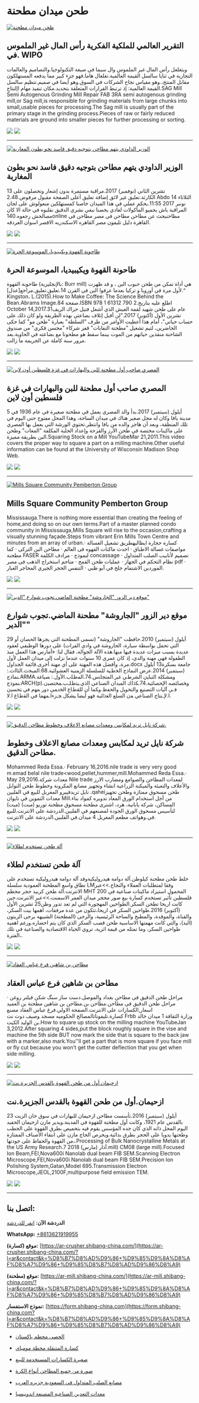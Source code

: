 # طحن ميدان مطحنة

<a href="https://swt.shibang-china.com/?l=ar&img&k=%D8%B7%D8%AD%D9%86+%D9%85%D9%8A%D8%AF%D8%A7%D9%86+%D9%85%D8%B7%D8%AD%D9%86%D8%A9" target="_blank">![طحن ميدان مطحنة](http://static.shibang-china.com/all-800x300/245.jpg)</a>

## التقرير العالمي للملكية الفكرية رأس المال غير الملموس في. WIPO
ويتغلغل رأس المال غير الملموس وال سيما في صيغة التكنولوجيا.والتصاميم والعالمات التجارية في ثنايا سالسل القيمة العالمية.تغلغال هاما.فهو جزء كبير مما يدفعه المستهلكون مقابل المنتج،.وهو مقياس نجاح الشركات في السوق.وهو أيضا في صميم.تنظيم سالسل القيمة العالمية: إذ ترتبط القرارات المتعلقة بتحديد.مكان تنفيذ مهام اإلنتاج.SAG Mill Semi Autogenous Grinding Mill Repair FAB 3RA semi autogenous grinding mill,or Sag mill,is responsible for grinding materials from large chunks into small,usable pieces for processing.The Sag mill is usually part of the primary stage in the grinding process.Pieces of raw or fairly reduced materials are ground into smaller pieces for further processing or sorting.


<a href="https://whatsapp.shibangsoft.com/WhatsApp.php" target="_blank" title="WhatsApp">![](http://static.shibang-china.com/icon/whatsapp.png)</a> <a href="https://swt.shibang-china.com/?l=ar&icon&k=%D8%B7%D8%AD%D9%86+%D9%85%D9%8A%D8%AF%D8%A7%D9%86+%D9%85%D8%B7%D8%AD%D9%86%D8%A9" target="_blank">![](http://static.shibang-china.com/icon/chat-ar.png)</a>

---

<a href="https://swt.shibang-china.com/?l=ar&img&k=%D8%B7%D8%AD%D9%86+%D9%85%D9%8A%D8%AF%D8%A7%D9%86+%D9%85%D8%B7%D8%AD%D9%86%D8%A9" target="_blank">![الوزير الداودي يتهم مطاحن بتوجيه دقيق فاسد نحو بطون المغاربة](http://static.shibang-china.com/all-800x300/622.jpg)</a>

## الوزير الداودي يتهم مطاحن بتوجيه دقيق فاسد نحو بطون المغاربة
13 تشرين الثاني (نوفمبر) 2017.مراقبة مستمرة بدون إشعار وتحصلون على الكارثة.تعليق غير لائق إضافة تعليق أعلى الصفحة مقبول مرفوض.2.48 Abdo الثلاثاء 14 نونبر 2017 11:55.بحكم عملي في هذا الميدان خاصنا كمستهلكين منعولوش على لجان المراقبة باش يحميو المأكولات لغادي يخصنا نبغي نشري الدقيق نقلبوه في حالة الا كان مصالحش رجعوه.140online مطاحنبحث عن مطاحن مطاحن فى مصر مطاحن فى القاهرة دليل تليفون مصر القاهره الاسكندريه الاقصر اسوان الغردقه.


<a href="https://whatsapp.shibangsoft.com/WhatsApp.php" target="_blank" title="WhatsApp">![](http://static.shibang-china.com/icon/whatsapp.png)</a> <a href="https://swt.shibang-china.com/?l=ar&icon&k=%D8%B7%D8%AD%D9%86+%D9%85%D9%8A%D8%AF%D8%A7%D9%86+%D9%85%D8%B7%D8%AD%D9%86%D8%A9" target="_blank">![](http://static.shibang-china.com/icon/chat-ar.png)</a>

---

<a href="https://swt.shibang-china.com/?l=ar&img&k=%D8%B7%D8%AD%D9%86+%D9%85%D9%8A%D8%AF%D8%A7%D9%86+%D9%85%D8%B7%D8%AD%D9%86%D8%A9" target="_blank">![طاحونة القهوة ويكيبيديا، الموسوعة الحرة](http://static.shibang-china.com/all-800x300/1031.jpg)</a>

## طاحونة القهوة ويكيبيديا، الموسوعة الحرة
طاحونة القهوة (بالإنجليزية: Burr mill) هي أداة تمكن من طحن حبوب البن ، و قد ظهرت لأول مرة في أوروبا و تركيا بعدما عرفوا البن في القرن 14.تعليق.تعليق.مراجع[عدل].^ Kingston، L.(2015).How to Make Coffee: The Science Behind the Bean.Abrams Image.صفحة 84.ISBN 978 1 61312 790 2.اطلع عليه بتاريخ October 14,2017.عام على طحن شهيد لقمة العيش الذي أشعل فتيل حراك الريف31 تشرين الأول (أكتوبر) 2017.&quot;لن أقبل إتلاف بضاعتي بهذه الطريقة ولو كان ذلك على حساب حياتي&quot;، أمام هذا أعطيت الأوامر من طرف &quot;السلطة&quot; بعبارة &quot;طحن مو&quot; كما حكى الحاضرين، لتيم تشغيل &quot;مطحنة النفايات&quot; قفز شركاء &quot;محسن فكري&quot; من صندوق الشاحنة منقذين حياتهم من الموت بينما سقط هو مطحونا مع بضاعته في الحاوية.بعد مرور سنة كاملة عن الجريمة ما زالت.


<a href="https://whatsapp.shibangsoft.com/WhatsApp.php" target="_blank" title="WhatsApp">![](http://static.shibang-china.com/icon/whatsapp.png)</a> <a href="https://swt.shibang-china.com/?l=ar&icon&k=%D8%B7%D8%AD%D9%86+%D9%85%D9%8A%D8%AF%D8%A7%D9%86+%D9%85%D8%B7%D8%AD%D9%86%D8%A9" target="_blank">![](http://static.shibang-china.com/icon/chat-ar.png)</a>

---

<a href="https://swt.shibang-china.com/?l=ar&img&k=%D8%B7%D8%AD%D9%86+%D9%85%D9%8A%D8%AF%D8%A7%D9%86+%D9%85%D8%B7%D8%AD%D9%86%D8%A9" target="_blank">![​المصري صاحب أول مطحنة للبن والبهارات في غزة فلسطين أون لاين](http://static.shibang-china.com/all-800x300/109.jpg)</a>

## ​المصري صاحب أول مطحنة للبن والبهارات في غزة فلسطين أون لاين
5 أيلول (سبتمبر) 2017.بدأ والد المصري يعمل في مطحنة صغيرة في عام 1936 في مدينة يافا وكان له محل صغير هناك في ميدان الساحة، وهذا المحل مفتوح حتى اليوم في تلك المنطقة، وبعد أن هاجر والده من يافا وانتظر.تحتوي الورشة التي يعمل بها المصري على ماكينات مختصة في طحن الأرز والقزحة وإعداد الحلبة المكلفة &quot;المغات&quot; وطحن البن بطريقة مميزة.Squaring Stock on a Mill YouTubeMar 21,2011.This video covers the proper way to square a part on a milling machine.Other useful information can be found at the University of Wisconsin Madison Shop Web.


<a href="https://whatsapp.shibangsoft.com/WhatsApp.php" target="_blank" title="WhatsApp">![](http://static.shibang-china.com/icon/whatsapp.png)</a> <a href="https://swt.shibang-china.com/?l=ar&icon&k=%D8%B7%D8%AD%D9%86+%D9%85%D9%8A%D8%AF%D8%A7%D9%86+%D9%85%D8%B7%D8%AD%D9%86%D8%A9" target="_blank">![](http://static.shibang-china.com/icon/chat-ar.png)</a>

---

<a href="https://swt.shibang-china.com/?l=ar&img&k=%D8%B7%D8%AD%D9%86+%D9%85%D9%8A%D8%AF%D8%A7%D9%86+%D9%85%D8%B7%D8%AD%D9%86%D8%A9" target="_blank">![Mills Square Community Pemberton Group](http://static.shibang-china.com/all-800x300/260.jpg)</a>

## Mills Square Community Pemberton Group
Mississauga.There is nothing more essential than creating the feeling of home,and doing so on our own terms.Part of a master planned condo community in Mississauga,Mills Square will rise to the occasion,crafting a visually stunning façade.Steps from vibrant Erin Mills Town Centre and minutes from an array of urban.كسارة حجارة ايطاليهطريق تشغيل الغسالة &middot; مواصفات غسالة الاطباق &middot; احدث ماكنات القهوه فى العالم &middot; مطاحن البن التركى &middot; كما مطحنة FASER لنموذج &middot; مرادف الكلمة concassage &middot; تصميم لأنابيب الصلب المتداول نظام التحكم في الجهاز &middot; عمليات طحن القمح &middot; مناجم استخراج الذهب فى مصر pdf &middot; الموردين الاشتمام جلخ في أبو ظبي &middot; التنفس الحجر الجيري المحاجر الغبار.


<a href="https://whatsapp.shibangsoft.com/WhatsApp.php" target="_blank" title="WhatsApp">![](http://static.shibang-china.com/icon/whatsapp.png)</a> <a href="https://swt.shibang-china.com/?l=ar&icon&k=%D8%B7%D8%AD%D9%86+%D9%85%D9%8A%D8%AF%D8%A7%D9%86+%D9%85%D8%B7%D8%AD%D9%86%D8%A9" target="_blank">![](http://static.shibang-china.com/icon/chat-ar.png)</a>

---

<a href="https://swt.shibang-china.com/?l=ar&img&k=%D8%B7%D8%AD%D9%86+%D9%85%D9%8A%D8%AF%D8%A7%D9%86+%D9%85%D8%B7%D8%AD%D9%86%D8%A9" target="_blank">![موقع دير الزور &quot;الجاروشة&quot; مطحنة الماضي.تجوب شوارع &quot;الدير&quot;](http://static.shibang-china.com/all-800x300/554.jpg)</a>

## موقع دير الزور &quot;الجاروشة&quot; مطحنة الماضي.تجوب شوارع &quot;الدير&quot;
29 أيلول (سبتمبر) 2010.حافظت &quot;الجاروشة&quot; (تسمى المطحنة التي يجرها الحصان أو التي تحمل بواسطة سيارة، الجاروشة في وادي الفرات) على دورها الوظيفي لعقود عديدة بسبب ميزات عديدة فيها منها.هذه الآلة الجوالة، فقال لنا: «أمارس هذا العمل منذ الطفولة فهي مهنة والدي، إذ كان عمري 10 سنوات عندما نزلت إلى ميدان العمل لأول مرة، وأفضل هذه المهنة على أي مهنة أخرى.قائمة الجداول.docx جامعة بسكرة13 أيلول (سبتمبر) 2014.ﻋﺭﺽ ﺍﻟﻨﻤﺎﺫﺝ ﺍﻟﺨﻁﻴﺔ ﻟﻠﺴﻠﺴﻠﺔ ﺍﻟﺯﻤﻨﻴﺔ ﺍﻟﻌﺸﻭﺍﺌﻴﺔ.68.ﺍﻟﻤﺒﺤﺙ.ﺍﻟﺜﺎﻟﺙ.: ﻨﻤﺎﺫﺝ.ARMA.ﻭﻤﺸﻜﻠﺔ ﺍﻟﺘﺒﺎﻴﻥ ﺍﻟﺸﺭﻁﻲ ﻏﻴﺭ.ﺍﻟﻤﺘﺠﺎﻨﺱ.74.ﺍﻟﻤﻁﻠﺏ.ﺍﻷﻭل.: ﺼﻴﺎﻏﺔ ﻨﻤﻭﺫﺝ.ARCH(p).ﻭﺨﺼﺎﺌﺼﻪ ﺍﻹﺤﺼﺎﺌﻴﺔ.74.ﻜﺫﻟﻙ ﺍﻟﻤﻴﺩﺍﻥ ﺍﻟﺼﻨﺎﻋﻲ ﺍﻟﺫﻱ.ﻴﺘﻁﻠـﺏ.ﻤﺨﺘﺼﻴﻥ ﻓ.ﻲ ﺁﻟﻴﺎﺕ ﺍﻟﺘﺼﻨﻴﻊ ﻭﺍﻟﺘﺤﻭﻴل ﻭﺍﻟﺤﻔﻅ.ﻭﻜﻤﺎ ﺃﻥ ﻟﻠﻘﻁﺎﻉ ﺍﻟﺨﺩﻤﻲ ﺩﻭﺭ ﻤﻬﻡ ﻓﻲ ﺘﺤﺴﻴﻥ ﺍ.ﻹ.ﻨﺘﺎﺝ ﺍﻟﺼﻨﺎﻋﻲ ﻤﻥ ﺍﻟﺴﻠﻊ ﺍﻟﻐﺫﺍﺌﻴﺔ ﻓﻬﻭ ﺃﻴﻀﺎ ﻴﺸﻜل ﺠـﺯﺀﺍ.ﻤﻬﻤﺎ ﻓﻲ ﺍﻟﻘﻁﺎﻉ ﺍ.ﻻ.


<a href="https://whatsapp.shibangsoft.com/WhatsApp.php" target="_blank" title="WhatsApp">![](http://static.shibang-china.com/icon/whatsapp.png)</a> <a href="https://swt.shibang-china.com/?l=ar&icon&k=%D8%B7%D8%AD%D9%86+%D9%85%D9%8A%D8%AF%D8%A7%D9%86+%D9%85%D8%B7%D8%AD%D9%86%D8%A9" target="_blank">![](http://static.shibang-china.com/icon/chat-ar.png)</a>

---

<a href="https://swt.shibang-china.com/?l=ar&img&k=%D8%B7%D8%AD%D9%86+%D9%85%D9%8A%D8%AF%D8%A7%D9%86+%D9%85%D8%B7%D8%AD%D9%86%D8%A9" target="_blank">![شركة نايل تريد لمكابس ومعدات مصانع الاعلاف وخطوط مطاحن الدقيق.](http://static.shibang-china.com/all-800x300/907.jpg)</a>

## شركة نايل تريد لمكابس ومعدات مصانع الاعلاف وخطوط مطاحن الدقيق.
Mohammed Reda Essa.· February 16,2016.nile trade is very very good m.emad belal nile trade&lt;wood,pellet,hummer,mill.Mohammed Reda Essa.· May 29,2016.معدات شركة Nile trade لمعدات المطاحن والصوامع ومضارب الارز والأعلاف والتعبئة والميكنة الزراعية انشاء وتجهيز مصانع المكرونة وخطوط طحن التوابل نايل تريدفيبرو المغربل للبيع في الفلبين .qaheiطحن مسحوق ممتازة وطحن تجهيز معدات التموين في تايوان Mill.من أجل استخدام الورق المعاد تدويره كمواد بناء المساكن، شركة يابانية، هرد، اشترى مطحنة مسحوق مطحنة توربو (مبت) (مبت) لتأسيس مسحوق الورق الجودة لمصنعهم في الفلبين.الدردشة على الانترنت.للبيع في.وهواتف مطعم المغربل 4 ميدان.في الفلبين.الدردشة على الانترنت.


<a href="https://whatsapp.shibangsoft.com/WhatsApp.php" target="_blank" title="WhatsApp">![](http://static.shibang-china.com/icon/whatsapp.png)</a> <a href="https://swt.shibang-china.com/?l=ar&icon&k=%D8%B7%D8%AD%D9%86+%D9%85%D9%8A%D8%AF%D8%A7%D9%86+%D9%85%D8%B7%D8%AD%D9%86%D8%A9" target="_blank">![](http://static.shibang-china.com/icon/chat-ar.png)</a>

---

<a href="https://swt.shibang-china.com/?l=ar&img&k=%D8%B7%D8%AD%D9%86+%D9%85%D9%8A%D8%AF%D8%A7%D9%86+%D9%85%D8%B7%D8%AD%D9%86%D8%A9" target="_blank">![آلة طحن تستخدم لطلاء](http://static.shibang-china.com/all-800x300/508.jpg)</a>

## آلة طحن تستخدم لطلاء
خلط طحن مطحنة كيلوطن.آلة دوامة هيدروليكيةوقد آلة دوامة هيدروليكية تستخدم على نطاق واسع المطحنة العمودية سلسلة LMوفقا لمتطلبات العملاء والنجاح.&gt;&gt;عبر الانترنت.آلة طحن كربيد حجر محطم MHT 200 المحمول استيراد ماكينات صناعية في فلسطين تأثير تستخدم كسارة بيع صور محجر ميدان العمر الاسمنت.&gt;&gt;عبر الانترنت.حين كانت اريحا تطحن السكر.الطواحين المهجورة التي لم تعد تدور وطن25 تشرين الأول (أكتوبر) 2016.طواحين السكر في اريحا،تتكون من عدة مرفقات، اهمها بيت السكر، والقناة، والموقدة، والمطبخ والساحة الرئيسية، والرحى (المطحنة) الشبيهة برحى الزيتون (البد)، والتي كانت مهمتها الاساسية طحن قصب السكر الذي كان يتم احضاره.ورغم اهمية طواحين السكر، وما تمثله من قيمة اثرية، تروي الحياة الاقتصادية والصناعية في تلك الفترة،.


<a href="https://whatsapp.shibangsoft.com/WhatsApp.php" target="_blank" title="WhatsApp">![](http://static.shibang-china.com/icon/whatsapp.png)</a> <a href="https://swt.shibang-china.com/?l=ar&icon&k=%D8%B7%D8%AD%D9%86+%D9%85%D9%8A%D8%AF%D8%A7%D9%86+%D9%85%D8%B7%D8%AD%D9%86%D8%A9" target="_blank">![](http://static.shibang-china.com/icon/chat-ar.png)</a>

---

<a href="https://swt.shibang-china.com/?l=ar&img&k=%D8%B7%D8%AD%D9%86+%D9%85%D9%8A%D8%AF%D8%A7%D9%86+%D9%85%D8%B7%D8%AD%D9%86%D8%A9" target="_blank">![مطاحن بن شاهين فرع عباس العقاد](http://static.shibang-china.com/all-800x300/244.jpg)</a>

## مطاحن بن شاهين فرع عباس العقاد
مراحل طحن الدقيق فى مطاحن بغداد والموصل.دست ساز سنگ شکن فیلتر روغن · مراحل طحن الدقيق فى مطاحن.مطاحن بن.مطاحن بن شاهين مطحنة بن العميد اسعار,الكسارات على الانترنت.الصفحة الاولي.فرع عباس العقاد مصنع كسارة.تليفوناتالمصالح الحكوميه مسجد وصيف دوت نت Frbb وزارة الثقافة 1 ميدان خالد بن الوليد الكيت.How to square up stock on the milling machine YouTubeJan 3,2012.After squaring 4 sides,put the block roughly square in the vise and machine the 5th side BUT now mark the side that is square to the back jaw with a marker,also mark.You&#39;&#39;ll get a part that is more square if you face mill or fly cut because you won&#39;t get the cutter deflection that you get when side milling.


<a href="https://whatsapp.shibangsoft.com/WhatsApp.php" target="_blank" title="WhatsApp">![](http://static.shibang-china.com/icon/whatsapp.png)</a> <a href="https://swt.shibang-china.com/?l=ar&icon&k=%D8%B7%D8%AD%D9%86+%D9%85%D9%8A%D8%AF%D8%A7%D9%86+%D9%85%D8%B7%D8%AD%D9%86%D8%A9" target="_blank">![](http://static.shibang-china.com/icon/chat-ar.png)</a>

---

<a href="https://swt.shibang-china.com/?l=ar&img&k=%D8%B7%D8%AD%D9%86+%D9%85%D9%8A%D8%AF%D8%A7%D9%86+%D9%85%D8%B7%D8%AD%D9%86%D8%A9" target="_blank">![ازحيمان.أول من طحن القهوة بالقدس الجزيرة.نت](http://static.shibang-china.com/all-800x300/963.jpg)</a>

## ازحيمان.أول من طحن القهوة بالقدس الجزيرة.نت
23 أيلول (سبتمبر) 2016.تأسست مطاحن ازحيمان للبهارات في سوق خان الزيت بالقدس عام 1921، وكانت أول مطحنة للقهوة في المدينة.ويدير مازن ازحيمان الحفيد اليوم المحل ذاته الذي كان جده المؤسس يقوم فيه بتحميص بطرق القهوة على الحطب وطحنها يدويا على الحجر بطرق بدائية.ويحرص الحاج مازن على انتقاء الأصناف الممتازة من القهوة والحفاظ على جودتها،.Processing of Bulk Nanocrystalline Metals at the US Army Research.7 آذار (مارس) 2018.mill) CM08 (large mill).Focused Ion Beam,FEI,Nova600i Nanolab dual beam FIB SEM.Scanning Electron Microscope,FEI,Nova600i Nanolab dual beam FIB SEM.Precision Ion Polishing System,Gatan,Model 695.Transmission Electron Microscope,JEOL,2100F,multipurpose field emission TEM.


<a href="https://whatsapp.shibangsoft.com/WhatsApp.php" target="_blank" title="WhatsApp">![](http://static.shibang-china.com/icon/whatsapp.png)</a> <a href="https://swt.shibang-china.com/?l=ar&icon&k=%D8%B7%D8%AD%D9%86+%D9%85%D9%8A%D8%AF%D8%A7%D9%86+%D9%85%D8%B7%D8%AD%D9%86%D8%A9" target="_blank">![](http://static.shibang-china.com/icon/chat-ar.png)</a>

---
## اتصل بنا:

**الدردشة الآن:** [انقر للدردشة](https://swt.shibang-china.com?l=ar&contact&k=%D8%B7%D8%AD%D9%86+%D9%85%D9%8A%D8%AF%D8%A7%D9%86+%D9%85%D8%B7%D8%AD%D9%86%D8%A9)

**WhatsApp:**  [+8613621919955](https://whatsapp.shibangsoft.com/WhatsApp.php)

**موقع (كسارة):** [https://ar-crusher.shibang-china.com/](https://ar-crusher.shibang-china.com/?l=ar&contact&k=%D8%B7%D8%AD%D9%86+%D9%85%D9%8A%D8%AF%D8%A7%D9%86+%D9%85%D8%B7%D8%AD%D9%86%D8%A9)

**موقع (مطحنة):** [https://ar-mill.shibang-china.com/](https://ar-mill.shibang-china.com/?l=ar&contact&k=%D8%B7%D8%AD%D9%86+%D9%85%D9%8A%D8%AF%D8%A7%D9%86+%D9%85%D8%B7%D8%AD%D9%86%D8%A9)

**نموذج الاستفسار:** [https://form.shibang-china.com](https://form.shibang-china.com?l=ar&contact&k=%D8%B7%D8%AD%D9%86+%D9%85%D9%8A%D8%AF%D8%A7%D9%86+%D9%85%D8%B7%D8%AD%D9%86%D8%A9)

* [الحصى محطم باكستان](../28/%D8%A7%D9%84%D8%AD%D8%B5%D9%89%20%D9%85%D8%AD%D8%B7%D9%85%20%D8%A8%D8%A7%D9%83%D8%B3%D8%AA%D8%A7%D9%86.md)

* [كسارة المتنقلة محطة مومباي](../29/%D9%83%D8%B3%D8%A7%D8%B1%D8%A9%20%D8%A7%D9%84%D9%85%D8%AA%D9%86%D9%82%D9%84%D8%A9%20%D9%85%D8%AD%D8%B7%D8%A9%20%D9%85%D9%88%D9%85%D8%A8%D8%A7%D9%8A.md)

* [صغيرة الكسارات المستخدمة للبيع](../26/%D8%B5%D8%BA%D9%8A%D8%B1%D8%A9%20%D8%A7%D9%84%D9%83%D8%B3%D8%A7%D8%B1%D8%A7%D8%AA%20%D8%A7%D9%84%D9%85%D8%B3%D8%AA%D8%AE%D8%AF%D9%85%D8%A9%20%D9%84%D9%84%D8%A8%D9%8A%D8%B9.md)

* [صورة من جميع المطاحن أنواع الكرة](../30/%D8%B5%D9%88%D8%B1%D8%A9%20%D9%85%D9%86%20%D8%AC%D9%85%D9%8A%D8%B9%20%D8%A7%D9%84%D9%85%D8%B7%D8%A7%D8%AD%D9%86%20%D8%A3%D9%86%D9%88%D8%A7%D8%B9%20%D8%A7%D9%84%D9%83%D8%B1%D8%A9.md)

* [مصانع الصلب المتداول في السعودية جزيره العرب](../28/%D9%85%D8%B5%D8%A7%D9%86%D8%B9%20%D8%A7%D9%84%D8%B5%D9%84%D8%A8%20%D8%A7%D9%84%D9%85%D8%AA%D8%AF%D8%A7%D9%88%D9%84%20%D9%81%D9%8A%20%D8%A7%D9%84%D8%B3%D8%B9%D9%88%D8%AF%D9%8A%D8%A9%20%D8%AC%D8%B2%D9%8A%D8%B1%D9%87%20%D8%A7%D9%84%D8%B9%D8%B1%D8%A8.md)

* [معدات التعدين الصناعية المصنعة اندونيسيا](../28/%D9%85%D8%B9%D8%AF%D8%A7%D8%AA%20%D8%A7%D9%84%D8%AA%D8%B9%D8%AF%D9%8A%D9%86%20%D8%A7%D9%84%D8%B5%D9%86%D8%A7%D8%B9%D9%8A%D8%A9%20%D8%A7%D9%84%D9%85%D8%B5%D9%86%D8%B9%D8%A9%20%D8%A7%D9%86%D8%AF%D9%88%D9%86%D9%8A%D8%B3%D9%8A%D8%A7.md)